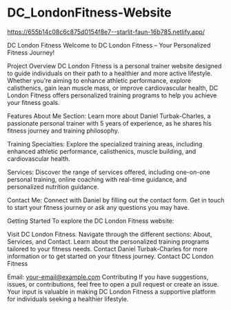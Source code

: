 # DC_LondonFitness-Website


https://655b14c08c6c875d0154f8e7--starlit-faun-16b785.netlify.app/

DC London Fitness
Welcome to DC London Fitness – Your Personalized Fitness Journey!

Project Overview
DC London Fitness is a personal trainer website designed to guide individuals on their path to a healthier and more active lifestyle. Whether you're aiming to enhance athletic performance, explore calisthenics, gain lean muscle mass, or improve cardiovascular health, DC London Fitness offers personalized training programs to help you achieve your fitness goals.

Features
About Me Section: Learn more about Daniel Turbak-Charles, a passionate personal trainer with 5 years of experience, as he shares his fitness journey and training philosophy.

Training Specialties: Explore the specialized training areas, including enhanced athletic performance, calisthenics, muscle building, and cardiovascular health.

Services: Discover the range of services offered, including one-on-one personal training, online coaching with real-time guidance, and personalized nutrition guidance.

Contact Me: Connect with Daniel by filling out the contact form. Get in touch to start your fitness journey or ask any questions you may have.

Getting Started
To explore the DC London Fitness website:

Visit DC London Fitness.
Navigate through the different sections: About, Services, and Contact.
Learn about the personalized training programs tailored to your fitness needs.
Contact Daniel Turbak-Charles for more information or to get started on your fitness journey.
Contact
DC London Fitness

Email: your-email@example.com
Contributing
If you have suggestions, issues, or contributions, feel free to open a pull request or create an issue. Your input is valuable in making DC London Fitness a supportive platform for individuals seeking a healthier lifestyle.
